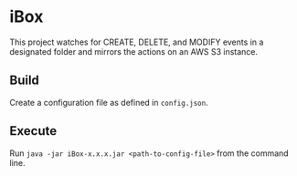 # iBox
This project watches for CREATE, DELETE, and MODIFY events in a designated folder and mirrors the actions on an AWS S3 instance.

## Build
Create a configuration file as defined in `config.json`.

## Execute
Run `java -jar iBox-x.x.x.jar <path-to-config-file>` from the command line.
